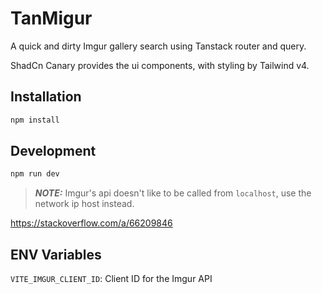 # TanMigur

A quick and dirty Imgur gallery search using Tanstack router and query.

ShadCn Canary provides the ui components, with styling by Tailwind v4.

## Installation

```bash
npm install
```

## Development

```bash
npm run dev
```

> **_NOTE:_** Imgur's api doesn't like to be called from `localhost`, use the network ip host instead.

https://stackoverflow.com/a/66209846

## ENV Variables

`VITE_IMGUR_CLIENT_ID`: Client ID for the Imgur API
